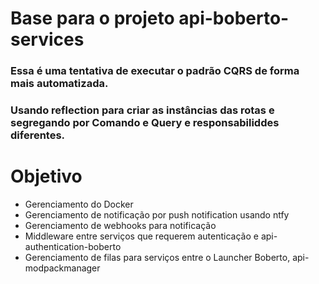 # Base para o projeto api-boberto-services

### Essa é uma tentativa de executar o padrão CQRS de forma mais automatizada.
### Usando reflection para criar as instâncias das rotas e segregando por Comando e Query e responsabiliddes diferentes.


# Objetivo

* Gerenciamento do Docker
* Gerenciamento de notificação por push notification usando ntfy
* Gerenciamento de webhooks para notificação
* Middleware entre serviços que requerem autenticação e api-authentication-boberto
* Gerenciamento de filas para serviços entre o Launcher Boberto, api-modpackmanager
